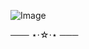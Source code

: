 ![Image](https://github.com/user-attachments/assets/504e4b51-078e-439c-b115-5dcabf8fd1d5)

─── ⋆⋅☆⋅⋆ ───
